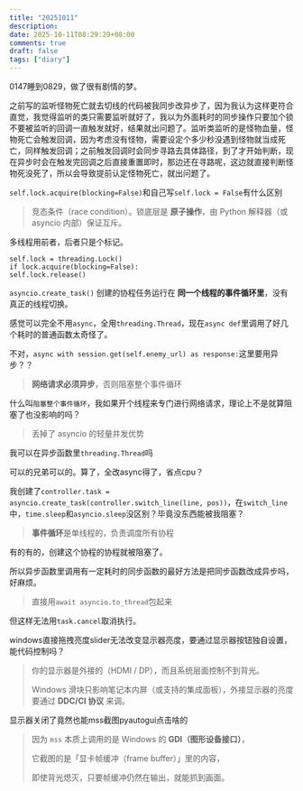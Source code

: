 ```yaml
---
title: "20251011"
description: 
date: 2025-10-11T08:29:29+08:00
comments: true
draft: false
tags: ["diary"]
---
```

0147睡到0829，做了很有剧情的梦。

之前写的监听怪物死亡就去切线的代码被我同步改异步了，因为我认为这样更符合直觉，我觉得监听的类只需要监听就好了，我以为外面耗时的同步操作只要加个锁不要被监听的回调一直触发就好，结果就出问题了。监听类监听的是怪物血量，怪物死亡会触发回调，因为考虑没有怪物，需要设定个多少秒没遇到怪物就当成死亡，同样触发回调；之前触发回调时会同步寻路去具体路径，到了才开始判断，现在异步时会在触发完回调之后直接重置即时，那边还在寻路呢，这边就直接判断怪物死没死了，所以会导致提前认定怪物死亡，就出问题了。

`self.lock.acquire(blocking=False)`和自己写`self.lock = False`有什么区别

> 竞态条件（race condition）。锁底层是 **原子操作**，由 Python 解释器（或 asyncio 内部）保证互斥。

多线程用前者，后者只是个标记。

```
self.lock = threading.Lock()
if lock.acquire(blocking=False):
self.lock.release()
```

`asyncio.create_task()` 创建的协程任务运行在 **同一个线程的事件循环里**，没有真正的线程切换。

感觉可以完全不用`async`，全用`threading.Thread`，现在`async def`里调用了好几个耗时的普通函数太奇怪了。

不对，`async with session.get(self.enemy_url) as response:`这里要用异步？？

> **网络请求必须异步**，否则阻塞整个事件循环

什么叫`阻塞整个事件循环`，我如果开个线程来专门进行网络请求，理论上不是就算阻塞了也没影响的吗？

> 丢掉了 asyncio 的轻量并发优势

我可以在异步函数里`threading.Thread`吗

可以的兄弟可以的。算了，全改async得了，省点cpu？

我创建了`controller.task = asyncio.create_task(controller.switch_line(line, pos))`，在`switch_line`中，`time.sleep`和`asyncio.sleep`没区别？毕竟没东西能被我阻塞？

> **事件循环**是单线程的，负责调度所有协程

有的有的，创建这个协程的协程就被阻塞了。

所以异步函数里调用有一定耗时的同步函数的最好方法是把同步函数改成异步吗，好麻烦。

> 直接用`await asyncio.to_thread`包起来

但这样无法用`task.cancel`取消执行。

windows直接拖拽亮度slider无法改变显示器亮度，要通过显示器按钮独自设置，能代码控制吗？

> 你的显示器是外接的（HDMI / DP），而且系统层面控制不到背光。
>
> Windows 滑块只影响笔记本内屏（或支持的集成面板），外接显示器的亮度要通过 **DDC/CI 协议** 来调。

显示器关闭了竟然也能mss截图pyautogui点击啥的

> 因为 `mss` 本质上调用的是 Windows 的 **GDI（图形设备接口）**，
>
> 它截图的是「显卡帧缓冲（frame buffer）」里的内容，
> 
> 即使背光熄灭，只要帧缓冲仍然在输出，就能抓到画面。


